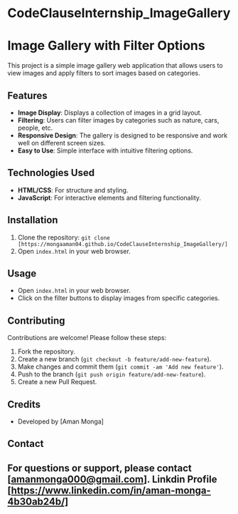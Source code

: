 # CodeClauseInternship_ImageGallery

# Image Gallery with Filter Options

This project is a simple image gallery web application that allows users to view images and apply filters to sort images based on categories.

## Features

- **Image Display**: Displays a collection of images in a grid layout.
- **Filtering**: Users can filter images by categories such as nature, cars, people, etc.
- **Responsive Design**: The gallery is designed to be responsive and work well on different screen sizes.
- **Easy to Use**: Simple interface with intuitive filtering options.

## Technologies Used

- **HTML/CSS**: For structure and styling.
- **JavaScript**: For interactive elements and filtering functionality.

## Installation

1. Clone the repository: `git clone [https://mongaaman04.github.io/CodeClauseInternship_ImageGallery/]`
2. Open `index.html` in your web browser.

## Usage

- Open `index.html` in your web browser.
- Click on the filter buttons to display images from specific categories.

## Contributing

Contributions are welcome! Please follow these steps:

1. Fork the repository.
2. Create a new branch (`git checkout -b feature/add-new-feature`).
3. Make changes and commit them (`git commit -am 'Add new feature'`).
4. Push to the branch (`git push origin feature/add-new-feature`).
5. Create a new Pull Request.


## Credits

- Developed by [Aman Monga]

## Contact

For questions or support, please contact [amanmonga000@gmail.com].
Linkdin Profile [https://www.linkedin.com/in/aman-monga-4b30ab24b/]
---
